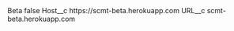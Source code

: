 <?xml version="1.0" encoding="UTF-8"?>
<!--
  ~ Copyright (c) 2017, Salesforce.com, Inc.
  ~ All rights reserved.
  ~ Licensed under the BSD 3-Clause license.
  ~ For full license text, see LICENSE.txt file in the repo root or https://opensource.org/licenses/BSD-3-Clause
  -->

<CustomMetadata xmlns="http://soap.sforce.com/2006/04/metadata" xmlns:xsi="http://www.w3.org/2001/XMLSchema-instance" xmlns:xsd="http://www.w3.org/2001/XMLSchema">
    <label>Beta</label>
    <protected>false</protected>
    <values>
        <field>Host__c</field>
        <value xsi:type="xsd:string">https://scmt-beta.herokuapp.com</value>
    </values>
    <values>
        <field>URL__c</field>
        <value xsi:type="xsd:string">scmt-beta.herokuapp.com</value>
    </values>
</CustomMetadata>
